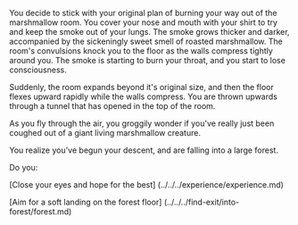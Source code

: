 You decide to stick with your original plan of burning your way out of the marshmallow room.
You cover your nose and mouth with your shirt to try and keep the smoke out of your lungs. 
The smoke grows thicker and darker, accompanied by the sickeningly sweet smell of roasted 
marshmallow. The room's convulsions knock you to the floor as the walls compress tightly around you.
The smoke is starting to burn your throat, and you start to lose consciousness.


Suddenly, the room expands beyond it's original size, and then the floor flexes upward rapidly while 
the walls compress. You are thrown upwards through a tunnel that has opened in the top of the room. 

As you fly through the air, you groggily wonder if you've really just been coughed out of a giant 
living marshmallow creature. 

You realize you've begun your descent, and are falling into a large forest.

Do you:

[Close your eyes and hope for the best] (../../../experience/experience.md)

[Aim for a soft landing on the forest floor] (../../../find-exit/into-forest/forest.md)